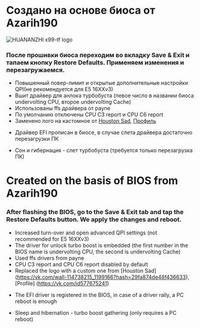 # Создано на основе биоса от Azarih190
![HUANANZHI x99-tf logo](/x99_tf.bmp)
### После прошивки биоса переходим во вкладку Save & Exit и тапаем кнопку Restore Defaults. Применяем изменения и перезагружаемся.
* Повышенный повер-лимит и открытые дополнительные настройки QPI(не рекомендуется для E5 16XXv3)
* Вшит драйвер для анлока турбобуста (певое число в названии биоса undervolting CPU, второе undervolting Cache)
* Использованы ffs драйвера от payne
* По умолчанию отключены CPU C3 report и CPU C6 report
* Заменено лого на кастомное от [Houston Sad](https://vk.com/wall-114738215_1199166?hash=29fa874de48f436633), [Профиль](https://vk.com/id577675241)

+ Драйвер EFI прописан в биосе, в случае слета драйвера достаточно перезагрузки ПК
- Сон и гибернация - слет турбобуста (требуется только перезагрузка ПК)

# Created on the basis of BIOS from Azarih190

### After flashing the BIOS, go to the Save & Exit tab and tap the Restore Defaults button. We apply the changes and reboot.
* Increased turn-over and open advanced QPI settings (not recommended for E5 16XXv3)
* The driver for unlock turbo boost is embedded (the first number in the BIOS name is undervolting CPU, the second is undervolting Cache)
* Used ffs drivers from payne
* CPU C3 report and CPU C6 report disabled by default
* Replaced the logo with a custom one from [Houston Sad] (https://vk.com/wall-114738215_1199166?hash=29fa874de48f436633), [Profile] (https://vk.com/id577675241)

+ The EFI driver is registered in the BIOS, in case of a driver rally, a PC reboot is enough
- Sleep and hibernation - turbo boost gathering (only requires a PC reboot)
